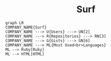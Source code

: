 <h1 align="center">Surf</h1>

```mermaid
graph LR
COMPANY_NAME{Surf}
COMPANY_NAME ---> U{Users} ---> UN[2]
COMPANY_NAME ---> R{Repositories} ---> RN[3]
COMPANY_NAME ---> G{Gists} ---> GN[6]
COMPANY_NAME ---> ML{Most Used<br>Languages}
ML --> Ruby[Ruby]
ML --> HTML[HTML]
```
